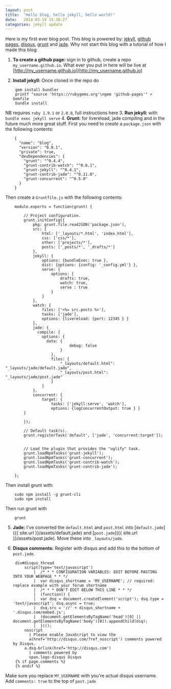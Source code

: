 ```yaml
---
layout: post
title:  "Hello blog, hello jekyll, hello world!"
date:   2014-03-19 15:30:27
categories: jekyll update
---
```


Here is my first ever blog post. This blog is powered by: [jekyll](http://jekyllrb.com/), [github pages](http://pages.github.com/), [disqus](http://disqus.com/), [grunt](http://gruntjs.com/) and [jade](http://jade-lang.com/). Why not start this blog with a tutorial of how I made this blog:

1. **To create a github page:** sign in to github, create a repo `my_username.github.io`. What ever you put in here will be live at [http://my_username.github.io](http://my_username.github.io)
2. **Install jekyll:** Once cloned in the repo do 

        gem install bundler
        printf "source 'https://rubygems.org'\ngem 'github-pages'" > Gemfile 
        bundle install
NB requires `ruby 1.9.1` or `2.0.0`, full instructions here
3. **Run jekyll:** with `bundle exec jekyll serve`
4. **Grunt:** for livereload, jade compiling and in the future much more great stuff. First you need to *create* a `package.json` with the following contents:

        {
          "name": "blog",
          "version": "0.0.1",
          "private": true,
          "devDependencies": {
            "grunt": "^0.4.4",
            "grunt-contrib-watch": "^0.6.1",
            "grunt-jekyll": "^0.4.1",
            "grunt-contrib-jade": "^0.11.0",
            "grunt-concurrent": "^0.5.0"
          }
        }
Then create a `Gruntfile.js` with the following contents:

        module.exports = function(grunt) {

            // Project configuration.
            grunt.initConfig({
                pkg: grunt.file.readJSON('package.json'),
                src: {
                    html: ['_layouts/*.html', 'index.html'],
                    css: ['css/*'],
                    other: ['projects/*'],
                    posts: ['_posts/*', '_drafts/*']
                },
                jekyll: { 
                    options: {bundleExec: true },
                    dist: {options: {config: '_config.yml'} },
                    serve: { 
                        options: {
                            drafts: true,
                            watch: true,
                            serve : true
                        }
                    }
                },
                watch: {
                    files: ['<%= src.posts %>'],
                    tasks: ['jade'],
                    options: {livereload: {port: 12345 } }
                },
                jade: {
                  compile: {
                    options: {
                      data: {
                                debug: false
                            }
                        },
                        files: {
                            "_layouts/default.html": "_layouts/jade/default.jade",
                            "_layouts/post.html": "_layouts/jade/post.jade"
                        }
                    }
                },
                concurrent: {
                    target: {
                        tasks: ['jekyll:serve', 'watch'],
                        options: {logConcurrentOutput: true } }
            }

            });
               
            // Default task(s).
            grunt.registerTask('default', ['jade', 'concurrent:target']);


            // Load the plugin that provides the "uglify" task.
            grunt.loadNpmTasks('grunt-jekyll');
            grunt.loadNpmTasks('grunt-concurrent');
            grunt.loadNpmTasks('grunt-contrib-watch');
            grunt.loadNpmTasks('grunt-contrib-jade');

        };
Then install grunt with:

        sudo npm install -g grunt-cli
        sudo npm install
Then run grunt with 

        grunt
5. **Jade:** I've converted the `default.html` and `post.html` into [`default.jade`]({{ site.url }}/assets/default.jade) and [`post.jade`]({{ site.url }}/assets/post.jade). Move these into `_layouts/jade`.
6. **Disqus comments:** Register with disqus and add this to the bottom of `post.jade`.
    
        div#disqus_thread
            script(type='text/javascript')
                |  /* * * CONFIGURATION VARIABLES: EDIT BEFORE PASTING INTO YOUR WEBPAGE * * */
                |  var disqus_shortname = 'MY_USERNAME'; // required: replace example with your forum shortname
                |  /* * * DON'T EDIT BELOW THIS LINE * * */
                |  (function() {
                |  var dsq = document.createElement('script'); dsq.type = 'text/javascript'; dsq.async = true;
                |  dsq.src = '//' + disqus_shortname + '.disqus.com/embed.js';
                |  (document.getElementsByTagName('head')[0] || document.getElementsByTagName('body')[0]).appendChild(dsq);
                |  })();
            noscript
              | Please enable JavaScript to view the
              a(href='http://disqus.com/?ref_noscript') comments powered by Disqus.
            a.dsq-brlink(href='http://disqus.com')
              | comments powered by
              span.logo-disqus Disqus
        {% if page.comments %}
        {% endif %}
Make sure you replace `MY_USERNAME` with you're actual disqus username. Add `comments: true` to the top of `post.jade`
